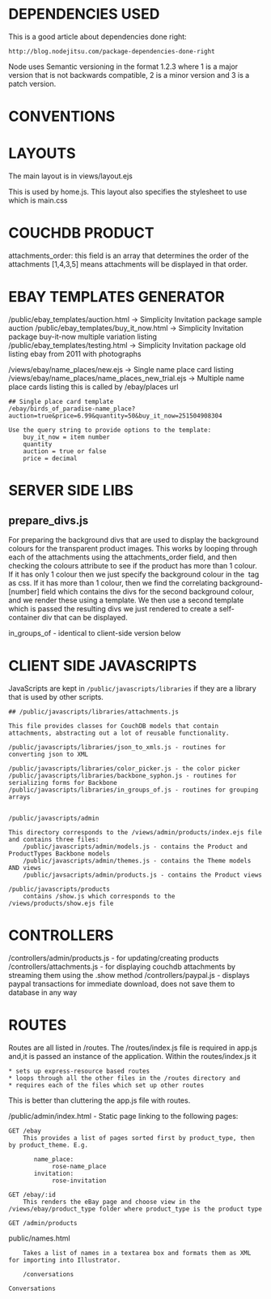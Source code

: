 DEPENDENCIES USED
=================

This is a good article about dependencies done right:

    http://blog.nodejitsu.com/package-dependencies-done-right

Node uses Semantic versioning in the format 1.2.3 where 1 is a major version that is not backwards compatible, 2 is a minor version and 3 is a patch version. 

CONVENTIONS
===========

LAYOUTS 
=======
The main layout is in views/layout.ejs

This is used by home.js. This layout also specifies the stylesheet to use which is main.css


COUCHDB PRODUCT
===============

attachments_order: this field is an array that determines the order of the attachments [1,4,3,5] means attachments will be displayed in that order.

EBAY TEMPLATES GENERATOR
========================

/public/ebay_templates/auction.html -> Simplicity Invitation package sample auction
/public/ebay_templates/buy_it_now.html -> Simplicity Invitation package buy-it-now multiple variation listing
/public/ebay_templates/testing.html -> Simplicity Invitation package old listing ebay from 2011 with photographs

/views/ebay/name_places/new.ejs -> Single name place card listing
/views/ebay/name_places/name_places_new_trial.ejs -> Multiple name place cards listing this is called by /ebay/places url

    ## Single place card template 
    /ebay/birds_of_paradise-name_place?auction=true&price=6.99&quantity=50&buy_it_now=251504908304
    
    Use the query string to provide options to the template:
        buy_it_now = item number
        quantity
        auction = true or false
        price = decimal

SERVER SIDE LIBS
================

prepare_divs.js
---------------
For preparing the background divs that are used to display the background colours for the transparent product images. This works by looping through each of the attachments using the attachments_order field, and then checking the colours attribute to see if the product has more than 1 colour. If it has only 1 colour then we just specify the background colour in the <img> tag as css. If it has more than 1 colour, then we find the correlating background-[number] field which contains the divs for the second background colour, and we render these using a template. We then use a second template which is passed the resulting divs we just rendered to create a self-container div that can be displayed.

in_groups_of - identical to client-side version below


CLIENT SIDE JAVASCRIPTS
=======================

JavaScripts are kept in `/public/javascripts/libraries` if they are a library that is used by other scripts. 


    ## /public/javascripts/libraries/attachments.js
    
    This file provides classes for CouchDB models that contain attachments, abstracting out a lot of reusable functionality. 
    
    /public/javascripts/libraries/json_to_xmls.js - routines for converting json to XML
    
    /public/javascripts/libraries/color_picker.js - the color picker 
    /public/javascripts/libraries/backbone_syphon.js - routines for serializing forms for Backbone
    /public/javascripts/libraries/in_groups_of.js - routines for grouping arrays
    
    
    /public/javascripts/admin
    
    This directory corresponds to the /views/admin/products/index.ejs file and contains three files:
        /public/javascripts/admin/models.js - contains the Product and ProductTypes Backbone models
        /public/javascripts/admin/themes.js - contains the Theme models AND views
        /public/javsacripts/admin/products.js - contains the Product views
        
    /public/javascripts/products
        contains /show.js which corresponds to the /views/products/show.ejs file

CONTROLLERS
===========

/controllers/admin/products.js - for updating/creating products
/controllers/attachments.js - for displaying couchdb attachments by streaming them using the .show method
/controllers/paypal.js - displays paypal transactions for immediate download, does not save them to database in any way

ROUTES
======

Routes are all listed in /routes. The /routes/index.js file is required in app.js and,it is passed an instance of the application. Within the routes/index.js it 

    * sets up express-resource based routes
    * loops through all the other files in the /routes directory and
    * requires each of the files which set up other routes
    
 This is better than cluttering the app.js file with routes. 

/public/admin/index.html
    - Static page linking to the following pages:
    
    GET /ebay  
        This provides a list of pages sorted first by product_type, then by product_theme. E.g.
        
           name_place:
                rose-name_place
           invitation:
                rose-invitation
    
    GET /ebay/:id
        This renders the eBay page and choose view in the /views/ebay/product_type folder where product_type is the product type
    
    GET /admin/products
        
        
public/names.html
    
        Takes a list of names in a textarea box and formats them as XML for importing into Illustrator.
    
        /conversations
    
    Conversations